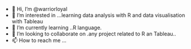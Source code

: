 - 👋 Hi, I’m @warriorloyal
- 👀 I’m interested in ...learning data analysis with R and data visualisation with Tableau
- 🌱 I’m currently learning ..R language.
- 💞️ I’m looking to collaborate on .any project related to R an Tableau..
- 📫 How to reach me ...

<!---
warriorloyal/warriorloyal is a ✨ special ✨ repository because its `README.md` (this file) appears on your GitHub profile.
You can click the Preview link to take a look at your changes.
--->
